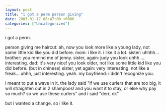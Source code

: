 ```yaml
---
layout: post
title: "i got a perm person giving"
date: 2003-01-17 06:47:00 +0000
categories: ["Uncategorized"]
---
```


i got a perm. 

person giving me haircut: ah, now you look more like a young lady, not some little kid like you did before.
mom: i like it. i like it a lot.
sister: uhhhh...
brother: you remind me of jenny.
sister, again: judy you look uhhh..... interesting.
dad: it's very nice! you look older, not like some little kid like you did before. (but in chinese)
sister, yet again: very interesting. not like a freak... uhhh, just interesting. yeah. 
my boyfriend: i didn't recognize you.

i meant to put a wave in it. the lady said "if we use curlers that are too big, it will straighten out in 2 shampoos! and you want it to stay, or else why pay so much? so we use these curlers" and i said "derr, ok"

but i wanted a change. so i like it.